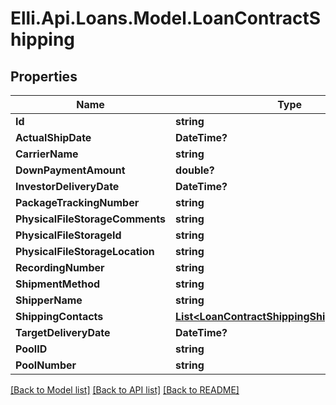 # Elli.Api.Loans.Model.LoanContractShipping
## Properties

Name | Type | Description | Notes
------------ | ------------- | ------------- | -------------
**Id** | **string** |  | [optional] 
**ActualShipDate** | **DateTime?** |  | [optional] 
**CarrierName** | **string** |  | [optional] 
**DownPaymentAmount** | **double?** |  | [optional] 
**InvestorDeliveryDate** | **DateTime?** |  | [optional] 
**PackageTrackingNumber** | **string** |  | [optional] 
**PhysicalFileStorageComments** | **string** |  | [optional] 
**PhysicalFileStorageId** | **string** |  | [optional] 
**PhysicalFileStorageLocation** | **string** |  | [optional] 
**RecordingNumber** | **string** |  | [optional] 
**ShipmentMethod** | **string** |  | [optional] 
**ShipperName** | **string** |  | [optional] 
**ShippingContacts** | [**List&lt;LoanContractShippingShippingContacts&gt;**](LoanContractShippingShippingContacts.md) |  | [optional] 
**TargetDeliveryDate** | **DateTime?** |  | [optional] 
**PoolID** | **string** |  | [optional] 
**PoolNumber** | **string** |  | [optional] 

[[Back to Model list]](../README.md#documentation-for-models) [[Back to API list]](../README.md#documentation-for-api-endpoints) [[Back to README]](../README.md)

